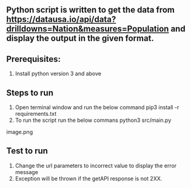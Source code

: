 ## Python script is written to get the data from https://datausa.io/api/data?drilldowns=Nation&measures=Population and display the output in the given format.

## Prerequisites:
1. Install python version 3 and above

## Steps to run
1. Open terminal window and run the below command 
 pip3 install -r requirements.txt
2. To run the script run the below commans
  python3 src/main.py

image.png


## Test to run 
1. Change the url parameters to incorrect value to display the error message
2. Exception will be thrown if the getAPI response is not 2XX.